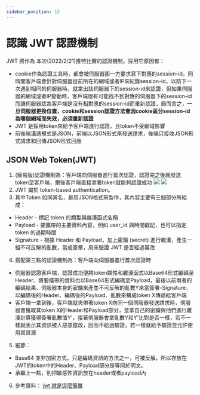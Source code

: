 ```yaml
---
sidebar_position: 12
---
```


# 認識 JWT 認證機制
JWT 將作為 本次(2022/2/21)推特比賽的認證機制，採用它原因有：
  - cookie作為認證工具時，都會被伺服器那一方要求寫下對應的session-id，同時間客戶端會針對伺服器目前所在的網域或者IP來紀錄session-id，以防下一次遇到相同的伺服器時，就拿出該伺服器下的session-id來認證，但如果伺服器的網域或者IP變動時，客戶端很有可能找不到對應的伺服器下的session-id而讓伺服器認為客戶端是沒有相對應的session-id而重新認證，簡而言之，**一旦伺服器更換位置，cookie和session認證方法會因cookie區分session-id為哪個網域而失效，必須重新認證**
  - JWT 是採用token來給予客戶端進行認證，且token不受網域影響
  - 前後端溝通模式是JSON，前端以JSON形式來發送請求，後端只接收JSON形式請求和回傳JSON形式回應


## JSON Web Token(JWT)
1. (簡易版)認證機制為：客戶端向伺服器進行首次認證，認證完之後就發送token至客戶端，爾後客戶端直接拿著token就能夠認證成功
![](https://res.cloudinary.com/dqfxgtyoi/image/upload/v1645088801/github/tokenAPICase1_gqlxpg.png)
![](https://res.cloudinary.com/dqfxgtyoi/image/upload/v1645088802/github/tokenAPICase2_agmisa.png)
2. JWT 屬於 token-based authentication。
3. 其中Token 如同其名，是用JSON格式來製作，其內容主要有三個部分所組成：
 - Header - 標記 token 的類型與雜湊函式名稱
 - Payload - 要攜帶的主要資料內容，例如 user_id 與時間戳記，也可以指定 token 的過期時間
 - Signature - 根據 Header 和 Payload，加上密鑰 (secret) 進行雜湊，產生一組不可反解的亂數，當成簽章，用來驗證 JWT 是否經過纂改 

4. 搭配第三點的認證機制為：客戶端向伺服器進行首次認證時
  - 伺服器認證客戶端，認證成功便將token類性和雜湊函式以Base64形式編碼至Header、將要攜帶的資料也以Base64形式編碼至Payload，最後以前兩者的編碼結果、伺服器本身的密鑰來產生不可反解的亂數Y來當簽署-Signature，以編碼後的Header、編碼後的Payload、亂數來構成token X傳遞給客戶端
  - 客戶端一拿到後，客戶端就夾帶著token X向同一個伺服器發送請求時，伺服器會獲取其token X的Header和Payload部分，並拿自己的密鑰與他們進行雜湊計算獲得簽署亂數值Y'，接著伺服器會拿亂數Y和Y'比對是否一樣，若不一樣就表示其資訊被人惡意竄改，因而不給過驗證，若一樣就給予驗證並允許使用其資源
5. 細節：
  - Base64 並非加密方式，只是編碼資訊的方法之一，可被反解，所以存放在JWT的token中的Header、Payload部分是等同於明文。
  - 承繼上一點，別把敏感性資訊放在header或者payload內

6. 參考資料：
[jwt 就是這麼簡單](https://iter01.com/73539.html)